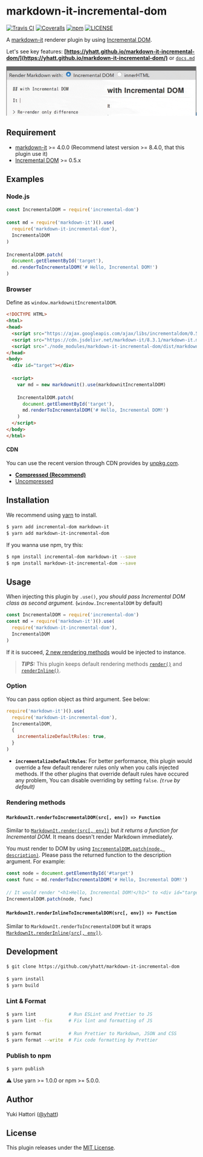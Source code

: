 # markdown-it-incremental-dom

[![Travis CI](https://img.shields.io/travis/yhatt/markdown-it-incremental-dom.svg?style=flat-square)](https://travis-ci.org/yhatt/markdown-it-incremental-dom)
[![Coveralls](https://img.shields.io/coveralls/yhatt/markdown-it-incremental-dom/master.svg?style=flat-square)](https://coveralls.io/github/yhatt/markdown-it-incremental-dom?branch=master)
[![npm](https://img.shields.io/npm/v/markdown-it-incremental-dom.svg?style=flat-square)](https://www.npmjs.com/package/markdown-it-incremental-dom)
[![LICENSE](https://img.shields.io/github/license/yhatt/markdown-it-incremental-dom.svg?style=flat-square)](./LICENSE)

A [markdown-it](https://github.com/markdown-it/markdown-it) renderer plugin by using [Incremental DOM](https://github.com/google/incremental-dom).

Let's see key features: **[https://yhatt.github.io/markdown-it-incremental-dom/](https://yhatt.github.io/markdown-it-incremental-dom/)** or [`docs.md`](docs/docs.md)

[![](./docs/images/repainting-incremental-dom.gif)](https://yhatt.github.io/markdown-it-incremental-dom/)

## Requirement

* [markdown-it](https://github.com/markdown-it/markdown-it) >= 4.0.0 (Recommend latest version >= 8.4.0, that this plugin use it)
* [Incremental DOM](https://github.com/google/incremental-dom) >= 0.5.x

## Examples

### Node.js

```javascript
const IncrementalDOM = require('incremental-dom')

const md = require('markdown-it')().use(
  require('markdown-it-incremental-dom'),
  IncrementalDOM
)

IncrementalDOM.patch(
  document.getElementById('target'),
  md.renderToIncrementalDOM('# Hello, Incremental DOM!')
)
```

### Browser

Define as `window.markdownitIncrementalDOM`.

```html
<!DOCTYPE HTML>
<html>
<head>
  <script src="https://ajax.googleapis.com/ajax/libs/incrementaldom/0.5.1/incremental-dom-min.js"></script>
  <script src="https://cdn.jsdelivr.net/markdown-it/8.3.1/markdown-it.min.js"></script>
  <script src="./node_modules/markdown-it-incremental-dom/dist/markdown-it-incremental-dom.min.js"></script>
</head>
<body>
  <div id="target"></div>

  <script>
    var md = new markdownit().use(markdownitIncrementalDOM)

    IncrementalDOM.patch(
      document.getElementById('target'),
      md.renderToIncrementalDOM('# Hello, Incremental DOM!')
    )
  </script>
</body>
</html>
```

#### CDN

You can use the recent version through CDN provides by [unpkg.com](https://unpkg.com/).

* **[Compressed (Recommend)](https://unpkg.com/markdown-it-incremental-dom/dist/markdown-it-incremental-dom.min.js)**
* [Uncompressed](https://unpkg.com/markdown-it-incremental-dom/dist/markdown-it-incremental-dom.js)

## Installation

We recommend using [yarn](https://yarnpkg.com/) to install.

```bash
$ yarn add incremental-dom markdown-it
$ yarn add markdown-it-incremental-dom
```

If you wanna use npm, try this:

```bash
$ npm install incremental-dom markdown-it --save
$ npm install markdown-it-incremental-dom --save
```

## Usage

When injecting this plugin by `.use()`, _you should pass Incremental DOM class as second argument._ (`window.IncrementalDOM` by default)

```javascript
const IncrementalDOM = require('incremental-dom')
const md = require('markdown-it')().use(
  require('markdown-it-incremental-dom'),
  IncrementalDOM
)
```

If it is succeed, [2 new rendering methods](#rendering-methods) would be injected to instance.

> **_TIPS:_** This plugin keeps default rendering methods [`render()`](https://markdown-it.github.io/markdown-it/#MarkdownIt.render) and [`renderInline()`](https://markdown-it.github.io/markdown-it/#MarkdownIt.renderInline).

### Option

You can pass option object as third argument. See below:

```javascript
require('markdown-it')().use(
  require('markdown-it-incremental-dom'),
  IncrementalDOM,
  {
    incrementalizeDefaultRules: true,
  }
)
```

* **`incrementalizeDefaultRules`**: For better performance, this plugin would override a few default renderer rules only when you calls injected methods. If the other plugins that override default rules have occured any problem, You can disable overriding by setting `false`. _(`true` by default)_

### Rendering methods

#### `MarkdownIt.renderToIncrementalDOM(src[, env]) => Function`

Similar to [`MarkdownIt.render(src[, env])`](https://markdown-it.github.io/markdown-it/#MarkdownIt.render) but _it returns a function for Incremental DOM_. It means doesn't render Markdown immediately.

You must render to DOM by using [`IncrementalDOM.patch(node, description)`](http://google.github.io/incremental-dom/#api/patch). Please pass the returned function to the description argument. For example:

```javascript
const node = document.getElementById('#target')
const func = md.renderToIncrementalDOM('# Hello, Incremental DOM!')

// It would render "<h1>Hello, Incremental DOM!</h1>" to <div id="target">
IncrementalDOM.patch(node, func)
```

#### `MarkdownIt.renderInlineToIncrementalDOM(src[, env]) => Function`

Similar to `MarkdownIt.renderToIncrementalDOM` but it wraps [`MarkdownIt.renderInline(src[, env])`](https://markdown-it.github.io/markdown-it/#MarkdownIt.renderInline).

## Development

```bash
$ git clone https://github.com/yhatt/markdown-it-incremental-dom

$ yarn install
$ yarn build
```

### Lint & Format

```bash
$ yarn lint            # Run ESLint and Prettier to JS
$ yarn lint --fix      # Fix lint and formatting of JS

$ yarn format          # Run Prettier to Markdown, JSON and CSS
$ yarn format --write  # Fix code formatting by Prettier
```

### Publish to npm

```bash
$ yarn publish
```

:warning: Use yarn >= 1.0.0 or npm >= 5.0.0.

## Author

Yuki Hattori ([@yhatt](https://github.com/yhatt/))

## License

This plugin releases under the [MIT License](https://github.com/yhatt/markdown-it-incremental-dom/blob/master/LICENSE).
